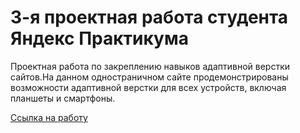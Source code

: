 # __3-я проектная работа студента Яндекс Практикума__

Проектная работа по закреплению навыков адаптивной верстки сайтов.На данном одностраничном сайте продемонстрированы возможности адаптивной верстки для всех устройств, включая планшеты и смартфоны.

[Ссылка на работу](https://nameless501.github.io/russian-travel/)